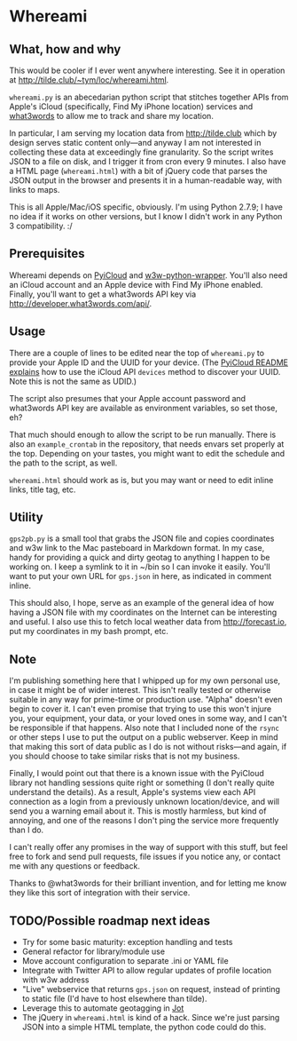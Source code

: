 # Whereami

## What, how and why
This would be cooler if I ever went anywhere interesting. See it in operation at <http://tilde.club/~tym/loc/whereami.html>.

`whereami.py` is an abecedarian python script that stitches together APIs from Apple's iCloud (specifically, Find My iPhone location) services and [what3words](http://what3words.com) to allow me to track and share my location.

In particular, I am serving my location data from <http://tilde.club> which by design serves static content only—and anyway I am not interested in collecting these data at exceedingly fine granularity. So the script writes JSON to a file on disk, and I trigger it from cron every 9 minutes. I also have a HTML page (`whereami.html`) with a bit of jQuery code that parses the JSON output in the browser and presents it in a human-readable way, with links to maps.

This is all Apple/Mac/iOS specific, obviously. I'm using Python 2.7.9; I have no idea if it works on other versions, but I know I didn't work in any Python 3 compatibility. :/

## Prerequisites
Whereami depends on [PyiCloud](https://github.com/picklepete/pyicloud) and [w3w-python-wrapper](https://github.com/what3words/w3w-python-wrapper). You'll also need an iCloud account and an Apple device with Find My iPhone enabled. Finally, you'll want to get a what3words API key via <http://developer.what3words.com/api/>.

## Usage
There are a couple of lines to be edited near the top of `whereami.py` to provide your Apple ID and the UUID for your device. (The [PyiCloud README explains](https://github.com/picklepete/pyicloud#devices) how to use the iCloud API `devices` method to discover your UUID. Note this is not the same as UDID.)

The script also presumes that your Apple account password and what3words API key are available as environment variables, so set those, eh?

That much should enough to allow the script to be run manually. There is also an `example_crontab` in the repository, that needs envars set properly at the top. Depending on your tastes, you might want to edit the schedule and the path to the script, as well.

`whereami.html` should work as is, but you may want or need to edit inline links, title tag, etc.

## Utility
`gps2pb.py` is a small tool that grabs the JSON file and copies coordinates and w3w link to the Mac pasteboard in Markdown format. In my case, handy for providing a quick and dirty geotag to anything I happen to be working on. I keep a symlink to it in ~/bin so I can invoke it easily. You'll want to put your own URL for `gps.json` in here, as indicated in comment inline.

This should also, I hope, serve as an example of the general idea of how having a JSON file with my coordinates on the Internet can be interesting and useful. I also use this to fetch local weather data from <http://forecast.io>, put my coordinates in my bash prompt, etc.

## Note
I'm publishing something here that I whipped up for my own personal use, in case it might be of wider interest. This isn't really tested or otherwise suitable in any way for prime-time or production use. "Alpha" doesn't even begin to cover it. I can't even promise that trying to use this won't injure you, your equipment, your data, or your loved ones in some way, and I can't be responsible if that happens. Also note that I included none of the `rsync` or other steps I use to put the output on a public webserver. Keep in mind that making this sort of data public as I do is not without risks—and again, if you should choose to take similar risks that is not my business.

Finally, I would point out that there is a known issue with the PyiCloud library not handling sessions quite right or something (I don't really quite understand the details). As a result, Apple's systems view each API connection as a login from a previously unknown location/device, and will send you a warning email about it. This is mostly harmless, but kind of annoying, and one of the reasons I don't ping the service more frequently than I do.

I can't really offer any promises in the way of support with this stuff, but feel free to fork and send pull requests, file issues if you notice any, or contact me with any questions or feedback.

Thanks to @what3words for their brilliant invention, and for letting me know they like this sort of integration with their service.

## TODO/Possible roadmap next ideas
- Try for some basic maturity: exception handling and tests
- General refactor for library/module use
- Move account configuration to separate .ini or YAML file
- Integrate with Twitter API to allow regular updates of profile location with w3w address
- "Live" webservice that returns `gps.json` on request, instead of printing to static file (I'd have to host elsewhere than tilde).
- Leverage this to automate geotagging in [Jot](https://github.com/yagermadden/jot)
- The jQuery in `whereami.html` is kind of a hack. Since we're just parsing JSON into a simple HTML template, the python code could do this.
